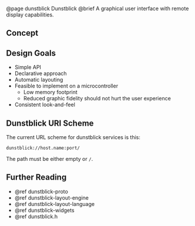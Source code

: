 @page dunstblick Dunstblick
@brief A graphical user interface with remote display capabilities.

## Concept

## Design Goals

- Simple API
- Declarative approach
- Automatic layouting
- Feasible to implement on a microcontroller
  - Low memory footprint
  - Reduced graphic fidelity should not hurt the user experience
- Consistent look-and-feel

## Dunstblick URI Scheme

The current URL scheme for dunstblick services is this:
```
dunstblick://host.name:port/
```
The path must be either empty or `/`.

## Further Reading

- @ref dunstblick-proto
- @ref dunstblick-layout-engine
- @ref dunstblick-layout-language
- @ref dunstblick-widgets
- @ref dunstblick.h
